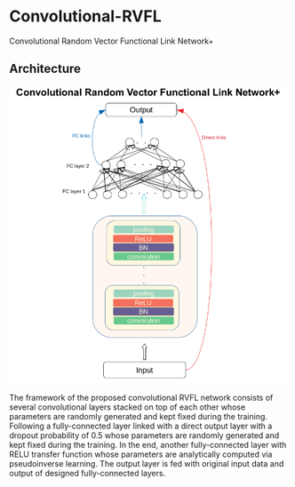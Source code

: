 # Convolutional-RVFL

Convolutional Random Vector Functional Link Network+

## Architecture

<img width="500" src="https://github.com/apdullahyayik/convolutional-RVFL/blob/master/conv%2B.png">

The framework of the proposed convolutional RVFL network consists of several convolutional layers stacked on top of each other whose parameters are randomly generated and kept fixed during the training. Following a fully-connected layer linked with a direct output layer with a dropout probability of 0.5 whose parameters are randomly generated and kept fixed during the training. In the end, another fully-connected layer with RELU transfer function whose parameters are analytically computed via pseudoinverse learning. The output layer is fed with original input data and output of designed fully-connected layers.
